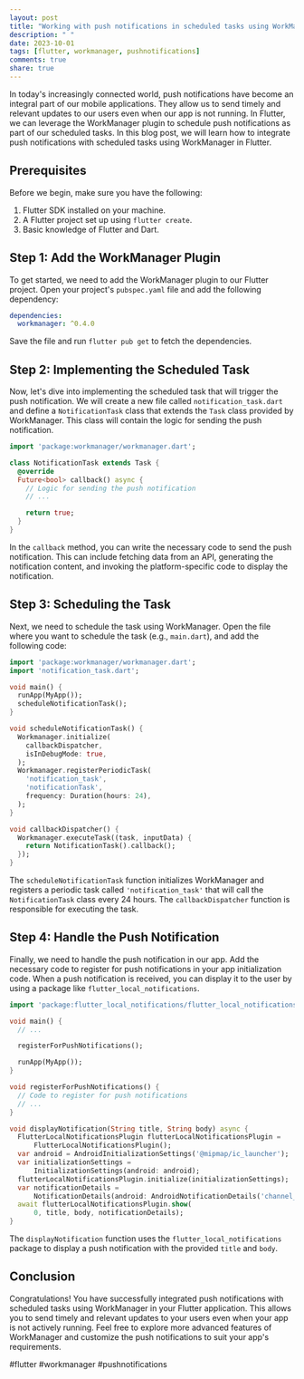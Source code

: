 ```yaml
---
layout: post
title: "Working with push notifications in scheduled tasks using WorkManager in Flutter"
description: " "
date: 2023-10-01
tags: [flutter, workmanager, pushnotifications]
comments: true
share: true
---
```


In today's increasingly connected world, push notifications have become an integral part of our mobile applications. They allow us to send timely and relevant updates to our users even when our app is not running. In Flutter, we can leverage the WorkManager plugin to schedule push notifications as part of our scheduled tasks. In this blog post, we will learn how to integrate push notifications with scheduled tasks using WorkManager in Flutter.

## Prerequisites

Before we begin, make sure you have the following:

1. Flutter SDK installed on your machine.
2. A Flutter project set up using `flutter create`.
3. Basic knowledge of Flutter and Dart.

## Step 1: Add the WorkManager Plugin

To get started, we need to add the WorkManager plugin to our Flutter project. Open your project's `pubspec.yaml` file and add the following dependency:

```yaml
dependencies:
  workmanager: ^0.4.0
```

Save the file and run `flutter pub get` to fetch the dependencies.

## Step 2: Implementing the Scheduled Task

Now, let's dive into implementing the scheduled task that will trigger the push notification. We will create a new file called `notification_task.dart` and define a `NotificationTask` class that extends the `Task` class provided by WorkManager. This class will contain the logic for sending the push notification.

```dart
import 'package:workmanager/workmanager.dart';

class NotificationTask extends Task {
  @override
  Future<bool> callback() async {
    // Logic for sending the push notification
    // ...

    return true;
  }
}
```

In the `callback` method, you can write the necessary code to send the push notification. This can include fetching data from an API, generating the notification content, and invoking the platform-specific code to display the notification.

## Step 3: Scheduling the Task

Next, we need to schedule the task using WorkManager. Open the file where you want to schedule the task (e.g., `main.dart`), and add the following code:

```dart
import 'package:workmanager/workmanager.dart';
import 'notification_task.dart';

void main() {
  runApp(MyApp());
  scheduleNotificationTask();
}

void scheduleNotificationTask() {
  Workmanager.initialize(
    callbackDispatcher,
    isInDebugMode: true,
  );
  Workmanager.registerPeriodicTask(
    'notification_task',
    'notificationTask',
    frequency: Duration(hours: 24),
  );
}

void callbackDispatcher() {
  Workmanager.executeTask((task, inputData) {
    return NotificationTask().callback();
  });
}
```

The `scheduleNotificationTask` function initializes WorkManager and registers a periodic task called `'notification_task'` that will call the `NotificationTask` class every 24 hours. The `callbackDispatcher` function is responsible for executing the task.

## Step 4: Handle the Push Notification

Finally, we need to handle the push notification in our app. Add the necessary code to register for push notifications in your app initialization code. When a push notification is received, you can display it to the user by using a package like `flutter_local_notifications`.

```dart
import 'package:flutter_local_notifications/flutter_local_notifications.dart';

void main() {
  // ...

  registerForPushNotifications();

  runApp(MyApp());
}

void registerForPushNotifications() {
  // Code to register for push notifications
  // ...
}

void displayNotification(String title, String body) async {
  FlutterLocalNotificationsPlugin flutterLocalNotificationsPlugin =
      FlutterLocalNotificationsPlugin();
  var android = AndroidInitializationSettings('@mipmap/ic_launcher');
  var initializationSettings =
      InitializationSettings(android: android);
  flutterLocalNotificationsPlugin.initialize(initializationSettings);
  var notificationDetails =
      NotificationDetails(android: AndroidNotificationDetails('channel_id', 'channel_name', 'channel_description'));
  await flutterLocalNotificationsPlugin.show(
      0, title, body, notificationDetails);
}

```

The `displayNotification` function uses the `flutter_local_notifications` package to display a push notification with the provided `title` and `body`.

## Conclusion

Congratulations! You have successfully integrated push notifications with scheduled tasks using WorkManager in your Flutter application. This allows you to send timely and relevant updates to your users even when your app is not actively running. Feel free to explore more advanced features of WorkManager and customize the push notifications to suit your app's requirements.

#flutter #workmanager #pushnotifications